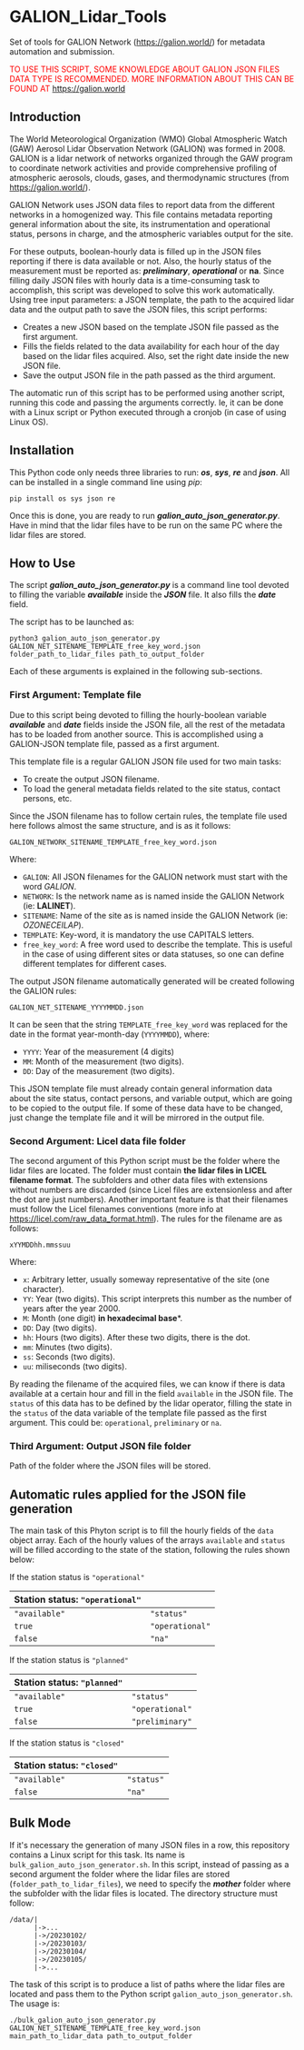 # GALION_Lidar_Tools
Set of tools for GALION Network (https://galion.world/) for metadata automation and submission.

<span style="color:red"> TO USE THIS SCRIPT, SOME KNOWLEDGE ABOUT GALION JSON FILES DATA TYPE IS RECOMMENDED. MORE INFORMATION ABOUT THIS CAN BE FOUND AT https://galion.world</span>

## Introduction

The World Meteorological Organization (WMO) Global Atmospheric Watch (GAW) Aerosol Lidar Observation Network (GALION) was formed in 2008. GALION is a lidar network of networks organized through the GAW program to coordinate network activities and provide comprehensive profiling of atmospheric aerosols, clouds, gases, and thermodynamic structures (from https://galion.world/).


GALION Network uses JSON data files to report data from the different networks in a homogenized way. This file contains metadata reporting general information about the site, its instrumentation and operational status, persons in charge, and the atmospheric variables output for the site.

For these outputs, boolean-hourly data is filled up in the JSON files reporting if there is data available or not. Also, the hourly status of the measurement must be reported as: ***preliminary***, ***operational*** or **na**. Since filling daily JSON files with hourly data is a time-consuming task to accomplish, this script was developed to solve this work automatically. Using tree input parameters: a JSON template, the path to the acquired lidar data and the output path to save the JSON files, this script performs:
* Creates a new JSON based on the template JSON file passed as the first argument.
* Fills the fields related to the data availability for each hour of the day based on the lidar files acquired. Also, set the right date inside the new JSON file.
* Save the output JSON file in the path passed as the third argument.

The automatic run of this script has to be performed using another script, running this code and passing the arguments correctly. Ie, it can be done with a Linux script or Python executed through a cronjob (in case of using Linux OS).


## Installation
This Python code only needs three libraries to run: ***os***, ***sys***, ***re*** and ***json***. All can be installed in a single command line using *pip*:

```
pip install os sys json re
```

Once this is done, you are ready to run ***galion_auto_json_generator.py***. Have in mind that the lidar files have to be run on the same PC where the lidar files are stored.

## How to Use

The script ***galion_auto_json_generator.py*** is a command line tool devoted to filling the variable ***available*** inside the ***JSON*** file. It also fills the ***date*** field.

The script has to be launched as:

```
python3 galion_auto_json_generator.py GALION_NET_SITENAME_TEMPLATE_free_key_word.json folder_path_to_lidar_files path_to_output_folder
```

Each of these arguments is explained in the following sub-sections.


### First Argument: Template file

Due to this script being devoted to filling the hourly-boolean variable ***available*** and ***date*** fields inside the JSON file, all the rest of the metadata has to be loaded from another source. This is accomplished using a GALION-JSON template file, passed as a first argument.

This template file is a regular GALION JSON file used for two main tasks:
* To create the output JSON filename.
* To load the general metadata fields related to the site status, contact persons, etc.

Since the JSON filename has to follow certain rules, the template file used here follows almost the same structure, and is as it follows:

`GALION_NETWORK_SITENAME_TEMPLATE_free_key_word.json`

Where:
- `GALION`: All JSON filenames for the GALION network must start with the word *GALION*.
- `NETWORK`: Is the network name as is named inside the GALION Network (ie: **LALINET**).
- `SITENAME`: Name of the site as is named inside the GALION Network (ie: *OZONECEILAP*).
- `TEMPLATE`: Key-word, it is mandatory the use CAPITALS letters.
- `free_key_word`: A free word used to describe the template. This is useful in the case of using different sites or data statuses, so one can define different templates for different cases.

The output JSON filename automatically generated will be created following the GALION rules:

`GALION_NET_SITENAME_YYYYMMDD.json`

It can be seen that the string `TEMPLATE_free_key_word` was replaced for the date in the format year-month-day (`YYYYMMDD`), where:

- `YYYY`: Year of the measurement (4 digits)
- `MM`: Month of the measurement (two digits).
- `DD`: Day of the measurement (two digits).

This JSON template file must already contain general information data about the site status, contact persons, and variable output, which are going to be copied to the output file. If some of these data have to be changed, just change the template file and it will be mirrored in the output file.


### Second Argument: Licel data file folder

The second argument of this Python script must be the folder where the lidar files are located. The folder must contain **the lidar files in LICEL filename format**. The subfolders and other data files with extensions without numbers are discarded (since Licel files are extensionless and after the dot are just numbers).
Another important feature is that their filenames must follow the Licel filenames conventions (more info at https://licel.com/raw_data_format.html). The rules for the filename are as follows:

`xYYMDDhh.mmssuu`

Where: 

* `x`: Arbitrary letter, usually someway representative of the site (one character).
* `YY`: Year (two digits). This script interprets this number as the number of years after the year 2000.
* `M`: Month (one digit) **in hexadecimal base***.
* `DD`: Day (two digits).
* `hh`: Hours (two digits). After these two digits, there is the dot.
* `mm`: Minutes (two digits).
* `ss`: Seconds (two digits).
* `uu`: miliseconds (two digits).

By reading the filename of the acquired files, we can know if there is data available at a certain hour and fill in the field `available` in the JSON file. The `status` of this data has to be defined by the lidar operator, filling the state in the `status` of the data variable of the template file passed as the first argument. This could be: `operational`, `preliminary` or `na`.


### Third Argument: Output JSON file folder

Path of the folder where the JSON files will be stored.

## Automatic rules applied for the JSON file generation

The main task of this Phyton script is to fill the hourly fields of the `data` object array. Each of the hourly values of the arrays `available` and `status` will be filled according to the state of the station, following the rules shown below:

If the station status is `"operational"`

| Station status: `"operational"` |                 |
| --------------------------------|-----------------|
| `"available"`                   | `"status"`      |
| `true`                          | `"operational"` |
| `false`                         | `"na"`          |

If the station status is `"planned"`

| Station status: `"planned"`   |                 |
| ----------------------------- | --------------- |
| `"available"`                 | `"status"`      |
| `true`                        | `"operational"` |
| `false`                       | `"preliminary"` |

If the station status is `"closed"`

| Station status: `"closed"`    |               |
| ----------------------------- | ------------- |
| `"available"`                 | `"status"`    |
| `false`                       | `"na"`        |

## Bulk Mode

If it's necessary the generation of many JSON files in a row, this repository contains a Linux script for this task. Its name is `bulk_galion_auto_json_generator.sh`. In this script, instead of passing as a second argument the folder where the lidar files are stored (`folder_path_to_lidar_files`), we need to specify the ***mother*** folder where the subfolder with the lidar files is located. The directory structure must follow:

```
/data/|
      |->...
      |->/20230102/
      |->/20230103/
      |->/20230104/
      |->/20230105/
      |->...
```

The task of this script is to produce a list of paths where the lidar files are located and pass them to the Python script ```galion_auto_json_generator.sh```.
The usage is:

```
./bulk_galion_auto_json_generator.py GALION_NET_SITENAME_TEMPLATE_free_key_word.json main_path_to_lidar_data path_to_output_folder
```

